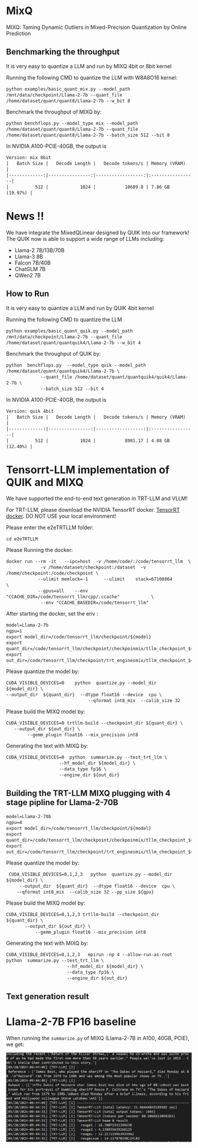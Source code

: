 # MixQ

MIXQ: Taming Dynamic Outliers in Mixed-Precision Quantization by Online Prediction


## Benchmarking the throughput



It is very easy to quantize a LLM and run by MIXQ 4bit or 8bit kernel

Running the following CMD to quantize the LLM with W8A8O16 kernel: 

```
python examples/basic_quant_mix.py --model_path /mnt/data/checkpoint/Llama-2-7b --quant_file /home/dataset/quant/quant8/Llama-2-7b --w_bit 8
```

Benchmark the throughput of MIXQ by:

```
python benchflops.py --model_type mix --model_path /home/dataset/quant/quant8/Llama-2-7b --quant_file /home/dataset/quant/quant8/Llama-2-7b --batch_size 512 --bit 8 
```

In  NVIDIA A100-PCIE-40GB, the output is

```
Version: mix 8bit 
|   Batch Size |   Decode Length |   Decode tokens/s | Memory (VRAM)    |
|-------------:|----------------:|------------------:|:-----------------|
|          512 |            1024 |           10609.8 | 7.86 GB (19.97%) |
```



# News !!

We have integrate the MixedQLinear  designed by QUIK into our framework! The QUIK now is able to support a wide range of LLMs including:


- Llama-2 7B/13B/70B
- Llama-3 8B
- Falcon 7B/40B
- ChatGLM 7B
- QWen2 7B


## How to Run

It is very easy to quantize a LLM and run by QUIK 4bit kernel

Running the following CMD to quantize the LLM 

```
python examples/basic_quant_quik.py --model_path /mnt/data/checkpoint/Llama-2-7b --quant_file /home/dataset/quant/quantquik4/Llama-2-7b --w_bit 4
```

Benchmark the throughput of QUIK by:

```
python  benchflops.py  --model_type quik --model_path   /home/dataset/quant/quantquik4/Llama-2-7b \
             --quant_file /home/dataset/quant/quantquik4/quik4/Llama-2-7b \
             --batch_size 512 --bit 4
```

In  NVIDIA A100-PCIE-40GB, the output is

```
Version: quik 4bit
|   Batch Size |   Decode Length |   Decode tokens/s | Memory (VRAM)    |
|-------------:|----------------:|------------------:|:-----------------|
|          512 |            1024 |           8981.17 | 4.88 GB (12.40%) |
```



# Tensorrt-LLM implementation of QUIK and MIXQ

We have supported the end-to-end text generation in TRT-LLM and VLLM!

For TRT-LLM, please download the NVIDIA TensorRT docker. [TensorRT docker](https://github.com/NVIDIA/TensorRT-LLM). DO NOT USE your local environment!

Please enter the e2eTRTLLM folder:

```
cd e2eTRTLLM
```


Please Running the docker:

```
docker run --rm -it   --ipc=host  -v /home/code/:/code/tensorrt_llm  \
             -v /home/dataset/checkpoint:/dataset  -v /home/checkpoint:/code/checkpoint \
            --ulimit memlock=-1      --ulimit    stack=67108864             \
            --gpus=all    --env "CCACHE_DIR=/code/tensorrt_llm/cpp/.ccache"            \
             --env "CCACHE_BASEDIR=/code/tensorrt_llm"        
```


After starting the docker, set the env :

```
model=Llama-2-7b
ngpu=1
export model_dir=/code/tensorrt_llm/checkpoint/${model}
export quant_dir=/code/tensorrt_llm/checkpoint/checkpoinmix/tllm_checkpoint_${ngpu}gpu_fp16${model}
export out_dir=/code/tensorrt_llm/checkpoint/trt_enginesmix/tllm_checkpoint_${ngpu}gpu_fp16${model}
```

Please quantize the model by:

```
CUDA_VISIBLE_DEVICES=0    python  quantize.py --model_dir  ${model_dir} \
--output_dir  ${quant_dir}  --dtype float16 --device  cpu \
                               --qformat int8_mix  --calib_size 32 
```

Please build the MIXQ model by:

```
CUDA_VISIBLE_DEVICES=0 trtllm-build --checkpoint_dir ${quant_dir} \
   --output_dir ${out_dir} \
        --gemm_plugin float16 --mix_precision int8 
```


Generating the text with MIXQ by:

```
CUDA_VISIBLE_DEVICES=0  python  summarize.py --test_trt_llm \
                    --hf_model_dir ${model_dir} \
                    --data_type fp16 \
                    --engine_dir ${out_dir}
```


## Building the TRT-LLM  MIXQ plugging  with 4 stage pipline  for Llama-2-70B



```
model=Llama-2-70b
ngpu=4
export model_dir=/code/tensorrt_llm/checkpoint/${model}
export quant_dir=/code/tensorrt_llm/checkpoint/checkpoinmix/tllm_checkpoint_${ngpu}gpu_fp16${model}
export out_dir=/code/tensorrt_llm/checkpoint/trt_enginesmix/tllm_checkpoint_${ngpu}gpu_fp16${model}
```

Please quantize the model by:

```
 CUDA_VISIBLE_DEVICES=0,1,2,3   python  quantize.py --model_dir  ${model_dir} \
     --output_dir  ${quant_dir}  --dtype float16 --device  cpu \
    --qformat int8_mix  --calib_size 32 --pp_size ${gpu}
```

Please build the MIXQ model by:

```
CUDA_VISIBLE_DEVICES=0,1,2,3 trtllm-build --checkpoint_dir ${quant_dir} \
       --output_dir ${out_dir} \
           --gemm_plugin float16 --mix_precision int8 
```


Generating the text with MIXQ by:

```
CUDA_VISIBLE_DEVICES=0,1,2,3   mpirun -np 4 --allow-run-as-root    python  summarize.py --test_trt_llm \
                       --hf_model_dir ${model_dir} \
                       --data_type fp16 \
                       --engine_dir ${out_dir}
```


## Text generation result

# Llama-2-7B FP16 baseline



When running the ```summarize.py``` of MIXQ (Llama-2-7B in A100, 40GB, PCIE), we get:


<img src="figures/textmixq.jpg"  align = "center"  width="600" />





